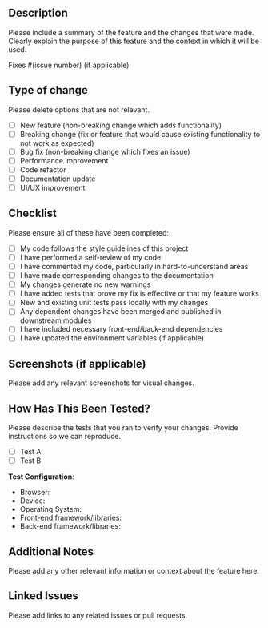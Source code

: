 ## Description

Please include a summary of the feature and the changes that were made. Clearly explain the purpose of this feature and the context in which it will be used.

Fixes #(issue number) (if applicable)

## Type of change

Please delete options that are not relevant.

- [ ] New feature (non-breaking change which adds functionality)
- [ ] Breaking change (fix or feature that would cause existing functionality to not work as expected)
- [ ] Bug fix (non-breaking change which fixes an issue)
- [ ] Performance improvement
- [ ] Code refactor
- [ ] Documentation update
- [ ] UI/UX improvement

## Checklist

Please ensure all of these have been completed:

- [ ] My code follows the style guidelines of this project
- [ ] I have performed a self-review of my code
- [ ] I have commented my code, particularly in hard-to-understand areas
- [ ] I have made corresponding changes to the documentation
- [ ] My changes generate no new warnings
- [ ] I have added tests that prove my fix is effective or that my feature works
- [ ] New and existing unit tests pass locally with my changes
- [ ] Any dependent changes have been merged and published in downstream modules
- [ ] I have included necessary front-end/back-end dependencies
- [ ] I have updated the environment variables (if applicable)

## Screenshots (if applicable)

Please add any relevant screenshots for visual changes.

## How Has This Been Tested?

Please describe the tests that you ran to verify your changes. Provide instructions so we can reproduce.

- [ ] Test A
- [ ] Test B

**Test Configuration**:
* Browser:
* Device:
* Operating System:
* Front-end framework/libraries:
* Back-end framework/libraries:

## Additional Notes

Please add any other relevant information or context about the feature here.

## Linked Issues

Please add links to any related issues or pull requests.
